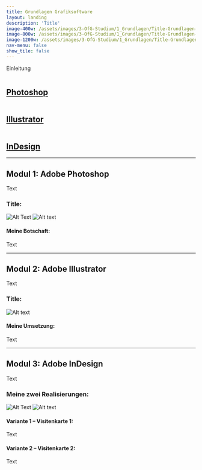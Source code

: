 ```yaml
---
title: Grundlagen Grafiksoftware
layout: landing
description: 'Title'
image-400w: /assets/images/3-OfG-Studium/1_Grundlagen/Title-Grundlagen-400w.jpg
image-800w: /assets/images/3-OfG-Studium/1_Grundlagen/Title-Grundlagen-800w.jpg
image-1200w: /assets/images/3-OfG-Studium/1_Grundlagen/Title-Grundlagen-1200w.jpg
nav-menu: false
show_tile: false
---
```


<div id="main">
  <div class="inner">

  <!-- One -->
  <section id="Einleitung Grundlagen Grafiksoftware">
    <p>Einleitung</p>
  </section>

  <!-- Two -->
  <section class="bricks">
    <article class="style1">
      <span class="image">
        <img 
            src="{% link assets/images/3-OfG-Studium/1_Grundlagen/Grundlagen_Modul-01-375w.jpg %}"
            alt=""
        >
      </span>
      <a href="#modul-1">
        <h2>Photoshop</h2>
      </a>
    </article>
    <article class="style2">
      <span class="image">
        <img 
            src="{% link assets/images/3-OfG-Studium/1_Grundlagen/Grundlagen_Modul-02-375w.jpg %}"
            alt=""
        >
      </span>
      <a href="#modul-2">
        <h2>Illustrator</h2>
        <div class="content">			</div>
      </a>
    </article>
    <article class="style3">
      <span class="image">
        <img 
            src="{% link assets/images/3-OfG-Studium/1_Grundlagen/Grundlagen_Modul-03-375w.jpg %}"
            alt=""
        >
      </span>
      <a href="#modul-3">
        <h2>InDesign</h2>
      </a>
    </article>
  </section>
  <hr />

  <!-- Three -->
  <section id="modul-1" class="anchor">
    <h2>Modul 1: Adobe Photoshop</h2>
    <p>Text</p>
    <h3 style="text-align: left;">Title:</h3>
    <image-compare class="image image__center" data-position="center center">
        <img 
          slot="image-1" 
          alt="Alt Text" 
          src="{% link /assets/images/3-OfG-Studium/1_Grundlagen/Grundlagen_Modul-01_Bildmontage-OzeanMuell-1200w.jpg %}" 
          srcset="
              {% link /assets/images/3-OfG-Studium/1_Grundlagen/Grundlagen_Modul-01_Bildmontage-OzeanMuell-100w.jpg %} 100w
              , {% link /assets/images/3-OfG-Studium/1_Grundlagen/Grundlagen_Modul-01_Bildmontage-OzeanMuell-400w.jpg %} 400w
              , {% link /assets/images/3-OfG-Studium/1_Grundlagen/Grundlagen_Modul-01_Bildmontage-OzeanMuell-800w.jpg %} 800w
              , {% link /assets/images/3-OfG-Studium/1_Grundlagen/Grundlagen_Modul-01_Bildmontage-OzeanMuell-1200w.jpg %} 1200w
          "
          sizes="80vw"
        />
        <img 
          slot="image-2" 
          alt="Alt text" 
          src="{% link /assets/images/3-OfG-Studium/1_Grundlagen/Grundlagen_Modul-01_Bildmontage-OzeanMuell-Mockup-1200w.jpg %}" 
          srcset="
              {% link /assets/images/3-OfG-Studium/1_Grundlagen/Grundlagen_Modul-01_Bildmontage-OzeanMuell-Mockup-100w.jpg %} 100w
              , {% link /assets/images/3-OfG-Studium/1_Grundlagen/Grundlagen_Modul-01_Bildmontage-OzeanMuell-Mockup-400w.jpg %} 400w
              , {% link /assets/images/3-OfG-Studium/1_Grundlagen/Grundlagen_Modul-01_Bildmontage-OzeanMuell-Mockup-800w.jpg %} 800w
              , {% link /assets/images/3-OfG-Studium/1_Grundlagen/Grundlagen_Modul-01_Bildmontage-OzeanMuell-Mockup-1200w.jpg %} 1200w
          "
          sizes="80vw"
        />
    </image-compare>
    <h4>Meine Botschaft:</h4>
    <p>Text</p>
  </section>

  <hr />

  <!-- Four -->
  <section id="modul-2" class="anchor">
    <h2>Modul 2: Adobe Illustrator</h2>
    <p>Text</p>
    <h3 style="text-align: left;">Title:</h3>
    <img 
        alt="Alt text" 
        src="{% link /assets/images/3-OfG-Studium/1_Grundlagen/Grundlagen_Modul-02_Vektor-Biene-1200w.jpg %}" 
        srcset="
            {% link /assets/images/3-OfG-Studium/1_Grundlagen/Grundlagen_Modul-02_Vektor-Biene-100w.jpg %} 100w
            , {% link /assets/images/3-OfG-Studium/1_Grundlagen/Grundlagen_Modul-02_Vektor-Biene-400w.jpg %} 400w
            , {% link /assets/images/3-OfG-Studium/1_Grundlagen/Grundlagen_Modul-02_Vektor-Biene-800w.jpg %} 800w
            , {% link /assets/images/3-OfG-Studium/1_Grundlagen/Grundlagen_Modul-02_Vektor-Biene-1200w.jpg %} 1200w
        "
        sizes="80vw"
        class="image image__center" 
      />
    <h4>Meine Umsetzung:</h4>
    <p>Text</p>
  </section>

  <hr />

  <!-- Five -->
  <section id="modul-3" class="anchor">
    <h2>Modul 3: Adobe InDesign</h2>
    <p>Text</p>
    <h3 style="text-align: left;">Meine zwei Realisierungen:</h3>
    <glider-gallery lightbox-id="visitenkarten">
        <img 
          slot="image-1" 
          alt="Alt Text" 
          src="{% link /assets/images/3-OfG-Studium/1_Grundlagen/Grundlagen_Modul-03_Visitenkarte-Version1-1200w.jpg %}" 
          srcset="
              {% link /assets/images/3-OfG-Studium/1_Grundlagen/Grundlagen_Modul-03_Visitenkarte-Version1-100w.jpg %} 100w
              , {% link /assets/images/3-OfG-Studium/1_Grundlagen/Grundlagen_Modul-03_Visitenkarte-Version1-400w.jpg %} 400w
              , {% link /assets/images/3-OfG-Studium/1_Grundlagen/Grundlagen_Modul-03_Visitenkarte-Version1-800w.jpg %} 800w
              , {% link /assets/images/3-OfG-Studium/1_Grundlagen/Grundlagen_Modul-03_Visitenkarte-Version1-1200w.jpg %} 1200w
          "
          sizes="80vw"
        />
        <img 
          slot="image-2" 
          alt="Alt text" 
          src="{% link /assets/images/3-OfG-Studium/1_Grundlagen/Grundlagen_Modul-03_Visitenkarte-Version2-1200w.jpg %}" 
          srcset="
              {% link /assets/images/3-OfG-Studium/1_Grundlagen/Grundlagen_Modul-03_Visitenkarte-Version2-100w.jpg %} 100w
              , {% link /assets/images/3-OfG-Studium/1_Grundlagen/Grundlagen_Modul-03_Visitenkarte-Version2-400w.jpg %} 400w
              , {% link /assets/images/3-OfG-Studium/1_Grundlagen/Grundlagen_Modul-03_Visitenkarte-Version2-800w.jpg %} 800w
              , {% link /assets/images/3-OfG-Studium/1_Grundlagen/Grundlagen_Modul-03_Visitenkarte-Version2-1200w.jpg %} 1200w
          "
          sizes="80vw"
        />
    </glider-gallery>
    <div class="row">
      <div class="6u 12u$(medium)">
        <h4>Variante 1 – Visitenkarte 1:</h4>
        <p>Text</p>
      </div>
      <div class="6u 12u$(medium)">
        <h4>Variante 2 – Visitenkarte 2:</h4>
        <p>Text</p>
      </div>
    </div>
  </section>
</div>
